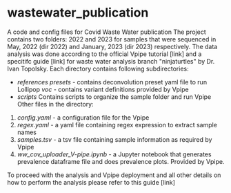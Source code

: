 # wastewater_publication
A code and config files for Covid Waste Water publication
The project contains two folders: 2022 and 2023 for samples that were sequenced in May, 2022 (dir 2022) and January, 2023 (dir 2023) respectively. 
The data analysis was done according to the official Vpipe tutorial [link] and a specitifc guide [link] for waste water analysis branch "ninjaturtles" by Dr. Ivan Topolsky. 
Each directory contains following subdirectories: 
- *references*
 _presets_ - contains deconvolution preset yaml file to run Lollipop
_voc_ - contains variant definitions provided by Vpipe
- *scripts*
Contains scripts to organize the sample folder and run Vpipe
Other files in the directory:
1. _config.yaml_ - a configuration file for the Vpipe
2. _regex.yaml_ - a yaml file containing regex expression to extract sample names
3. _samples.tsv_ - a tsv file containing sample information as required by Vpipe
4. _ww_cov_uploader_V-pipe.ipynb_ - a Jupyter notebook that generates prevalence dataframe file and does prevalence plots. Provided by Vpipe.

 To proceed with the analysis and Vpipe deployment and all other details on how to perform the analysis please refer to this guide [link]
